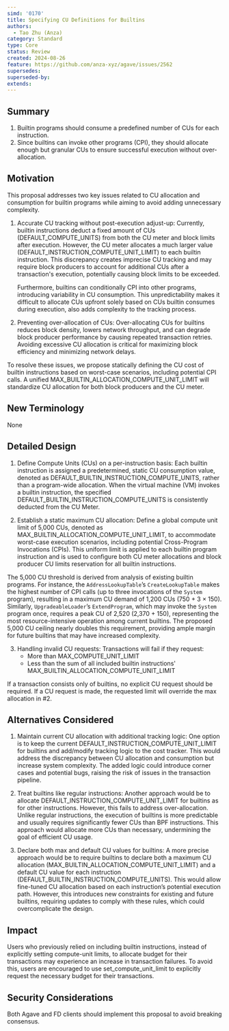 ```yaml
---
simd: '0170'
title: Specifying CU Definitions for Builtins
authors:
  - Tao Zhu (Anza)
category: Standard
type: Core
status: Review
created: 2024-08-26
feature: https://github.com/anza-xyz/agave/issues/2562
supersedes: 
superseded-by:
extends:
---
```


## Summary

1. Builtin programs should consume a predefined number of CUs for each
   instruction.
2. Since builtins can invoke other programs (CPI), they should allocate enough
   but granular CUs to ensure successful execution without over-allocation.

## Motivation

This proposal addresses two key issues related to CU allocation and consumption
for builtin programs while aiming to avoid adding unnecessary complexity.

1. Accurate CU tracking without post-execution adjust-up: Currently,
   builtin instructions deduct a fixed amount of CUs (DEFAULT_COMPUTE_UNITS)
from both the CU meter and block limits after execution. However, the CU meter
allocates a much larger value (DEFAULT_INSTRUCTION_COMPUTE_UNIT_LIMIT) to each
builtin instruction. This discrepancy creates imprecise CU tracking and may
require block producers to account for additional CUs after a transaction's
execution, potentially causing block limits to be exceeded.

   Furthermore, builtins can conditionally CPI into other programs, introducing
variability in CU consumption. This unpredictability makes it difficult to
allocate CUs upfront solely based on CUs builtin consumes during execution, also
adds complexity to the tracking process.

2. Preventing over-allocation of CUs: Over-allocating CUs for builtins
   reduces block density, lowers network throughput, and can degrade block
producer performance by causing repeated transaction retries. Avoiding excessive
CU allocation is critical for maximizing block efficiency and minimizing network
delays.

To resolve these issues, we propose statically defining the CU cost of builtin
instructions based on worst-case scenarios, including potential CPI calls. A
unified MAX_BUILTIN_ALLOCATION_COMPUTE_UNIT_LIMIT will standardize CU allocation
for both block producers and the CU meter.

## New Terminology

None

## Detailed Design

1. Define Compute Units (CUs) on a per-instruction basis: Each builtin
   instruction is assigned a predetermined, static CU consumption value, denoted
as DEFAULT_BUILTIN_INSTRUCTION_COMPUTE_UNITS, rather than a program-wide
allocation. When the virtual machine (VM) invokes a builtin instruction, the
specified DEFAULT_BUILTIN_INSTRUCTION_COMPUTE_UNITS is consistently deducted
from the CU Meter.

2. Establish a static maximum CU allocation: Define a global compute unit limit
   of 5,000 CUs, denoted as MAX_BUILTIN_ALLOCATION_COMPUTE_UNIT_LIMIT, to
accommodate worst-case execution scenarios, including potential Cross-Program
Invocations (CPIs). This uniform limit is applied to each builtin program
instruction and is used to configure both CU meter allocations and block
producer CU limits reservation for all builtin instructions.

The 5,000 CU threshold is derived from analysis of existing builtin programs.
For instance, the `AddressLookupTable`’s `CreateLookupTable` makes the highest
number of CPI calls (up to three invocations of the `System` program), resulting
in a maximum CU demand of 1,200 CUs (750 + 3 × 150). Similarly, 
`UpgradeableLoader`’s `ExtendProgram`, which may invoke the `System` program
once, requires a peak CU of 2,520 (2,370 + 150), representing the most
resource-intensive operation among current builtins. The proposed 5,000 CU
ceiling nearly doubles this requirement, providing ample margin for future
builtins that may have increased complexity.

3. Handling invalid CU requests: Transactions will fail if they request:
   - More than MAX_COMPUTE_UNIT_LIMIT
   - Less than the sum of all included builtin instructions'
     MAX_BUILTIN_ALLOCATION_COMPUTE_UNIT_LIMIT

If a transaction consists only of builtins, no explicit CU request should be
required. If a CU request is made, the requested limit will override the max
allocation in #2.

## Alternatives Considered

1. Maintain current CU allocation with additional tracking logic: One option
   is to keep the current DEFAULT_INSTRUCTION_COMPUTE_UNIT_LIMIT for builtins
and add/modify tracking logic to the cost tracker. This would address the
discrepancy between CU allocation and consumption but increase system
complexity. The added logic could introduce corner cases and potential bugs,
raising the risk of issues in the transaction pipeline.

2. Treat builtins like regular instructions: Another approach would be to
   allocate DEFAULT_INSTRUCTION_COMPUTE_UNIT_LIMIT for builtins as for other
instructions. However, this fails to address over-allocation. Unlike regular
instructions, the execution of builtins is more predictable and usually
requires significantly fewer CUs than BPF instructions. This approach would
allocate more CUs than necessary, undermining the goal of efficient CU usage.

3. Declare both max and default CU values for builtins: A more precise
   approach would be to require builtins to declare both a maximum CU
allocation (MAX_BUILTIN_ALLOCATION_COMPUTE_UNIT_LIMIT) and a default CU value
for each instruction (DEFAULT_BUILTIN_INSTRUCTION_COMPUTE_UNITS). This would
allow fine-tuned CU allocation based on each instruction’s potential execution
path. However, this introduces new constraints for existing and future
builtins, requiring updates to comply with these rules, which could
overcomplicate the design.

## Impact

Users who previously relied on including builtin instructions, instead of
explicitly setting compute-unit limits, to allocate budget for their
transactions may experience an increase in transaction failures. To avoid this,
users are encouraged to use set_compute_unit_limit to explicitly request the
necessary budget for their transactions.

## Security Considerations

Both Agave and FD clients should implement this proposal to avoid breaking
consensus.

